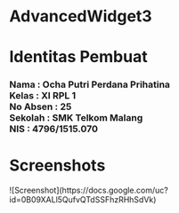 # AdvancedWidget3
<h1>Identitas Pembuat</h1>
<h3>Nama : Ocha Putri Perdana Prihatina
<br>Kelas : XI RPL 1
<br>No Absen : 25
<br>Sekolah : SMK Telkom Malang
<br>NIS : 4796/1515.070</h3>
<h1>Screenshots</h1>
![Screenshot](https://docs.google.com/uc?id=0B09XALl5QufvQTdSSFhzRHhSdVk)
